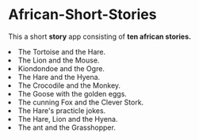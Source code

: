 # African-Short-Stories
This a short **story**  app consisting of **ten african stories.**

<li>The Tortoise and the Hare.</li>
<li>The Lion and the Mouse.</li>
<li>Kiondondoe and the Ogre.</li>
<li>The Hare and the Hyena.</li>
<li>The Crocodile and the Monkey.</li>
<li>The Goose with the golden eggs.</li>
<li>The cunning Fox and the Clever Stork.</li>
<li>The Hare's practicle jokes.</li>
<li>The Hare, Lion and the Hyena.</li>
<li>The ant and the Grasshopper.</li>
